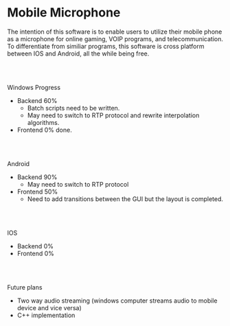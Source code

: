 # Mobile Microphone
The intention of this software is to enable users to utilize their mobile phone as a microphone for online gaming, VOIP programs, and telecommunication. To differentiate from similiar programs, this software is cross platform between IOS and Android, all the while being free.

</br>
</br>

Windows Progress
  - Backend 60%
    - Batch scripts need to be written.
    - May need to switch to RTP protocol and rewrite interpolation algorithms.
  - Frontend 0% done.
</br>
</br>

Android
  - Backend 90%
    - May need to switch to RTP protocol
  - Frontend 50%
    - Need to add transitions between the GUI but the layout is completed.
</br>
</br>

IOS
  - Backend 0%
  - Frontend 0%
</br>
</br>


Future plans 
  - Two way audio streaming (windows computer streams audio to mobile device and vice versa)
  - C++ implementation
</br>
